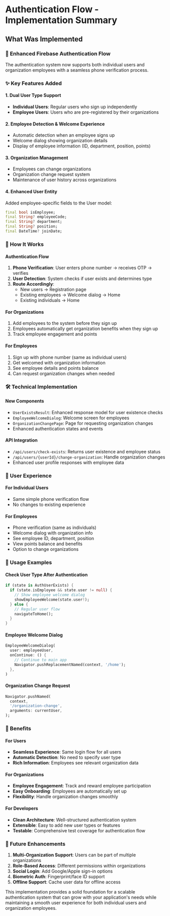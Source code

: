 # Authentication Flow - Implementation Summary

## What Was Implemented

### 🔐 Enhanced Firebase Authentication Flow

The authentication system now supports both individual users and organization employees with a seamless phone verification process.

### ✨ Key Features Added

#### 1. **Dual User Type Support**
- **Individual Users**: Regular users who sign up independently
- **Employee Users**: Users who are pre-registered by their organizations

#### 2. **Employee Detection & Welcome Experience**
- Automatic detection when an employee signs up
- Welcome dialog showing organization details
- Display of employee information (ID, department, position, points)

#### 3. **Organization Management**
- Employees can change organizations
- Organization change request system
- Maintenance of user history across organizations

#### 4. **Enhanced User Entity**
Added employee-specific fields to the User model:
```dart
final bool isEmployee;
final String? employeeCode;
final String? department;
final String? position;
final DateTime? joinDate;
```

### 🚀 How It Works

#### Authentication Flow
1. **Phone Verification**: User enters phone number → receives OTP → verifies
2. **User Detection**: System checks if user exists and determines type
3. **Route Accordingly**:
   - New users → Registration page
   - Existing employees → Welcome dialog → Home
   - Existing individuals → Home

#### For Organizations
1. Add employees to the system before they sign up
2. Employees automatically get organization benefits when they sign up
3. Track employee engagement and points

#### For Employees
1. Sign up with phone number (same as individual users)
2. Get welcomed with organization information
3. See employee details and points balance
4. Can request organization changes when needed

### 🛠️ Technical Implementation

#### New Components
- `UserExistsResult`: Enhanced response model for user existence checks
- `EmployeeWelcomeDialog`: Welcome screen for employees
- `OrganizationChangePage`: Page for requesting organization changes
- Enhanced authentication states and events

#### API Integration
- `/api/users/check-exists`: Returns user existence and employee status
- `/api/users/{userId}/change-organization`: Handle organization changes
- Enhanced user profile responses with employee data

### 📱 User Experience

#### For Individual Users
- Same simple phone verification flow
- No changes to existing experience

#### For Employees
- Phone verification (same as individuals)
- Welcome dialog with organization info
- See employee ID, department, position
- View points balance and benefits
- Option to change organizations

### 🔧 Usage Examples

#### Check User Type After Authentication
```dart
if (state is AuthUserExists) {
  if (state.isEmployee && state.user != null) {
    // Show employee welcome dialog
    showEmployeeWelcome(state.user!);
  } else {
    // Regular user flow
    navigateToHome();
  }
}
```

#### Employee Welcome Dialog
```dart
EmployeeWelcomeDialog(
  user: employeeUser,
  onContinue: () {
    // Continue to main app
    Navigator.pushReplacementNamed(context, '/home');
  },
)
```

#### Organization Change Request
```dart
Navigator.pushNamed(
  context, 
  '/organization-change',
  arguments: currentUser,
);
```

### 🎯 Benefits

#### For Users
- **Seamless Experience**: Same login flow for all users
- **Automatic Detection**: No need to specify user type
- **Rich Information**: Employees see relevant organization data

#### For Organizations
- **Employee Engagement**: Track and reward employee participation
- **Easy Onboarding**: Employees are automatically set up
- **Flexibility**: Handle organization changes smoothly

#### For Developers
- **Clean Architecture**: Well-structured authentication system
- **Extensible**: Easy to add new user types or features
- **Testable**: Comprehensive test coverage for authentication flow

### 🔮 Future Enhancements

1. **Multi-Organization Support**: Users can be part of multiple organizations
2. **Role-Based Access**: Different permissions within organizations
3. **Social Login**: Add Google/Apple sign-in options
4. **Biometric Auth**: Fingerprint/face ID support
5. **Offline Support**: Cache user data for offline access

This implementation provides a solid foundation for a scalable authentication system that can grow with your application's needs while maintaining a smooth user experience for both individual users and organization employees.
